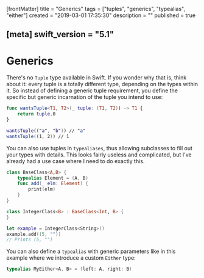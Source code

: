 [frontMatter]
title = "Generics"
tags = ["tuples", "generics", "typealias", "either"]
created = "2019-03-01 17:35:30"
description = ""
published = true

[meta]
swift_version = "5.1"
---

# Generics

There\'s no `Tuple` type available in Swift. If you wonder why that is,
think about it: every tuple is a totally different type, depending on
the types within it. So instead of defining a generic tuple requirement,
you define the specific but generic incarnation of the tuple you intend
to use:

``` Swift
func wantsTuple<T1, T2>(_ tuple: (T1, T2)) -> T1 {
    return tuple.0
}

wantsTuple(("a", "b")) // "a"
wantsTuple((1, 2)) // 1
```

You can also use tuples in `typealiases`, thus allowing subclasses to
fill out your types with details. This looks fairly useless and
complicated, but I\'ve already had a use case where I need to do exactly
this.

``` Swift
class BaseClass<A,B> {
    typealias Element = (A, B)
    func add(_ elm: Element) {
        print(elm)
    }
}

class IntegerClass<B> : BaseClass<Int, B> {
}

let example = IntegerClass<String>()
example.add((5, ""))
// Prints (5, "")
```

You can also define a `typealias` with generic parameters
like in this example where we introduce a custom `Either` type:

``` Swift
typealias MyEither<A, B> = (left: A, right: B)
```
